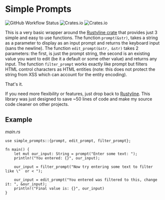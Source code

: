 Simple Prompts
==============
![GitHub Workflow Status](https://img.shields.io/github/workflow/status/gatewaynode/simple_prompts/Rust)
![Crates.io](https://img.shields.io/crates/v/simple_prompts)
![Crates.io](https://img.shields.io/crates/l/simple_prompts)


This is a very basic wrapper around the [Rustyline crate](https://github.com/kkawakam/rustyline) that provides just 3 simple and easy to use functions.  The function ``prompt(&str)``, takes a string as a parameter to display as an input prompt and returns the keyboard input (sans the newline).  The function ``edit_prompt(&str, &str)`` takes 2 parameters: the first, is just the prompt string, the second is an existing value you want to edit (be it a default or some other value) and returns any input.  The function ``filter_prompt`` works exactly like prompt but filters HTML control characters as HTML entities (note: this does not protect the string from XSS which can account for the entity encoding).

That's it.

If you need more flexibility or features, just drop back to [Rustyline](https://github.com/kkawakam/rustyline).  This library was just designed to save ~50 lines of code and make my source code cleaner on other projects.

Example
-------

*main.rs*
```
use simple_prompts::{prompt, edit_prompt, filter_prompt};

fn main() {
    let mut our_input: String = prompt("Enter some text: ");
    println!("You entered: {}", our_input);

    our_input = filter_prompt("Now try entering some text to filter like \"  or < ");

    our_input = edit_prompt("You entered was filtered to this, change it: ", &our_input);
    println!("Final value is: {}", our_input)
}
```
